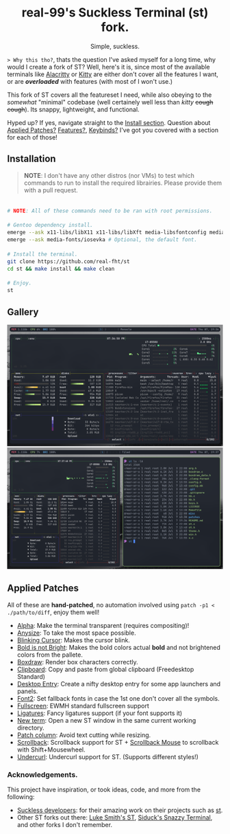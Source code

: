 <h1 align=center>real-99's Suckless Terminal (st) fork.</h1>
<p align=center>Simple, suckless.</p>

`> Why this tho?`, thats the question I've asked myself for a long time, why would I create a fork of ST? Well, here's it is, since most of the available terminals like [Alacritty](https://github.com/alacritty/alacritty) or [Kitty](https://github.com/kovidgoyal/kitty) are either don't cover all the features I want, or are ***overloaded*** with features (with most of I won't use.)

This fork of ST covers all the featureset I need, while also obeying to the *somewhat* "minimal" codebase (well certainely well less than *kitty* ~~cough cough~~). Its snappy, lightweight, and functional.

Hyped up? If yes, navigate straight to the [Install section](#installation). Question about [Applied Patches?](#applied-patches) [Features?](#features), [Keybinds?](#keybinds) I've got you covered with a section for each of those!

## Installation

> **NOTE**: I don't have any other distros (nor VMs) to test which commands to run to install the required librairies. Please provide them with a pull request.

```sh

# NOTE: All of these commands need to be ran with root permissions.

# Gentoo dependency install.
emerge --ask x11-libs/libX11 x11-libs/libXft media-libsfontconfig media-libs/freetype media-libs/harfbuzz
emerge --ask media-fonts/iosevka # Optional, the default font.

# Install the terminal.
git clone https://github.com/real-fht/st
cd st && make install && make clean

# Enjoy.
st
```

## Gallery

<img title="Screenshot 1" alt="Screenshot 1" src="/img/st1.png">
<img title="Screenshot 2" alt="Screenshot 2" src="/img/st2.png">

## Applied Patches

All of these are **hand-patched**, no automation involved using `patch -p1 < ./path/to/diff`, enjoy them well!

- [Alpha](https://suckless.org/patches/alpha/): Make the terminal transparent (requires compositing)!
- [Anysize](https://st.suckless.org/patches/anysize/): To take the most space possible.
- [Blinking Cursor](https://st.suckless.org/patches/blinking_cursor/): Makes the cursor blink.
- [Bold is not Bright](https://st.suckless.org/patches/bold-is-not-bright/): Makes the bold colors actual **bold** and not brightened colors from the pallete.
- [Boxdraw](https://st.suckless.org/patches/boxdraw): Render box characters correctly.
- [Clipboard](https://st.suckless.org/patches/clipboard/): Copy and paste from global clipboard (Freedesktop Standard)
- [Desktop Entry](https://st.suckless.org/patches/desktopentry/): Create a nifty desktop entry for some app launchers and panels.
- [Font2](https://st.suckless.org/patches/font2/): Set fallback fonts in case the 1st one don't cover all the symbols.
- [Fullscreen](https://st.suckless.org/patches/fullscreen/): EWMH standard fullscreen support
- [Ligatures](https://st.suckless.org/patches/ligatures/): Fancy ligatures support (if your font supports it)
- [New term](https://st.suckless.org/patches/newterm/): Open a new ST window in the same current working directory.
- [Patch column](https://github.com/nimaipatel/st/blob/master/patches/7672445bab01cb4e861651dc540566ac22e25812.diff): Avoid text cutting while resizing.
- [Scrollback](https://st.suckless.org/patches/scrollback/): Scrollback support for ST + [Scrollback Mouse](https://st.suckless.org/patches/scrollback/st-scrollback-mouse-20220127-2c5edf2.diff) to scrollback with Shift+Mousewheel.
- [Undercurl](https://st.suckless.org/patches/undercurl/): Undercurl support for ST. (Supports different styles!)

### Acknowledgements.

This project have inspiration, or took ideas, code, and more from the following:

- [Suckless developers](https://suckless.org): for their amazing work on their projects such as [st](https://st.suckless.org).
- Other ST forks out there: [Luke Smith's ST](https://github.com/lukesmithxyz/st), [Siduck's Snazzy Terminal](https://github.com/siduck/st/), and other forks I don't remember.
